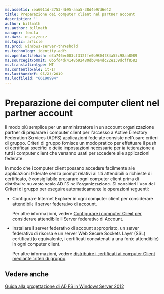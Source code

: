 ```yaml
---
ms.assetid: cea6011d-3753-4b95-aaa5-38d4e97d6e42
title: Preparazione dei computer client nel partner account
description: ''
author: billmath
ms.author: billmath
manager: femila
ms.date: 05/31/2017
ms.topic: article
ms.prod: windows-server-threshold
ms.technology: identity-adfs
ms.openlocfilehash: e3a746ec003cf312ffe0b9804f84a55c98aa8089
ms.sourcegitcommit: 0b5fd4dc4148b92480db04e4dc22e139dcff8582
ms.translationtype: MT
ms.contentlocale: it-IT
ms.lasthandoff: 05/24/2019
ms.locfileid: "66190994"
---
```

# <a name="prepare-client-computers-in-the-account-partner"></a>Preparazione dei computer client nel partner account

Il modo più semplice per un amministratore in un account organizzazione partner di preparare i computer client per l'accesso a Active Directory Federation Services \(ADFS\) applicazioni federate consiste nell'usare criteri di gruppo. Criteri di gruppo fornisce un modo pratico per effettuare il push di certificati specifici e delle impostazioni necessarie per la federazione a tutti i computer client che verranno usati per accedere alle applicazioni federate.  
  
In modo che i computer client possano accedere facilmente alle applicazioni federate senza prompt relativi ai siti attendibili o richieste di certificato, è consigliabile preparare ogni computer client prima di distribuire su vasta scala AD FS nell'organizzazione. Si consideri l'uso dei Criteri di gruppo per eseguire automaticamente le operazioni seguenti:  
  
-   Configurare Internet Explorer in ogni computer client per considerare attendibile il server federativo di account.  
  
    Per altre informazioni, vedere [Configurare i computer Client per considerare attendibile il Server federativo di Account](../../ad-fs/deployment/Configure-Client-Computers-to-Trust-the-Account-Federation-Server.md).  
  
-   Installare il server federativo di account appropriato, un server federativo di risorsa e un server Web Secure Sockets Layer \(SSL\) certificati \(o equivalente, i certificati concatenati a una fonte attendibile\) in ogni computer client.  
  
    Per altre informazioni, vedere [distribuire i certificati ai computer Client mediante criteri di gruppo](../../ad-fs/deployment/Distribute-Certificates-to-Client-Computers-by-Using-Group-Policy.md).  
  

## <a name="see-also"></a>Vedere anche
[Guida alla progettazione di AD FS in Windows Server 2012](AD-FS-Design-Guide-in-Windows-Server-2012.md)
